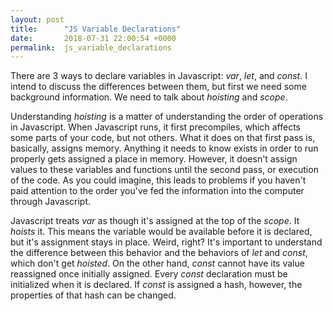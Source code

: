 ```yaml
---
layout: post
title:      "JS Variable Declarations"
date:       2018-07-31 22:00:54 +0000
permalink:  js_variable_declarations
---
```



There are 3 ways to declare variables in Javascript: *var*, *let*, and *const*. I intend to discuss the differences between them, but first we need some background information. We need to talk about *hoisting* and *scope*. 

Understanding *hoisting* is a matter of understanding the order of operations in Javascript. When Javascript runs, it first precompiles, which affects some parts of your code, but not others. What it does on that first pass is, basically, assigns memory. Anything it needs to know exists in order to run properly gets assigned a place in memory. However, it doesn't assign values to these variables and functions until the second pass, or execution of the code. As you could imagine, this leads to problems if you haven't paid attention to the order you've fed the information into the computer through Javascript. 

Javascript treats *var* as though it's assigned at the top of the *scope*. It *hoists* it. This means the variable would be available before it is declared, but it's assignment stays in place. Weird, right? It's important to understand the difference between this behavior and the behaviors of *let* and *const*, which don't get *hoisted*. On the other hand, *const* cannot have its value reassigned once initially assigned. Every *const* declaration must be initialized when it is declared. If *const* is assigned a hash, however, the properties of that hash can be changed.
